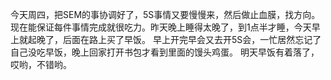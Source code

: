 今天周四，把SEM的事协调好了，5S事情又要慢慢来，然后做止血膜，找方向。
现在能保证每件事情完成就很吃力。昨天晚上睡得太晚了，到1点半才睡，今天早上就起晚了，后面在路上买了早饭。
早上开完早会又去开5S会，一忙居然忘记了自己没吃早饭，晚上回家打开书包才看到里面的馒头鸡蛋。
明天早饭有着落了，哎哟，不错哟。
